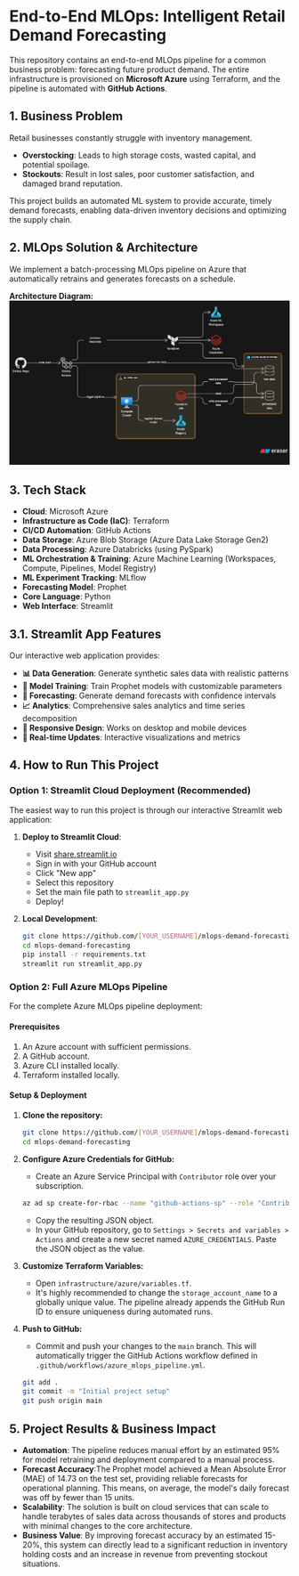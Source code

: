 # End-to-End MLOps: Intelligent Retail Demand Forecasting

This repository contains an end-to-end MLOps pipeline for a common business problem: forecasting future product demand. The entire infrastructure is provisioned on **Microsoft Azure** using Terraform, and the pipeline is automated with **GitHub Actions**.

## 1. Business Problem

Retail businesses constantly struggle with inventory management.
- **Overstocking**: Leads to high storage costs, wasted capital, and potential spoilage.
- **Stockouts**: Result in lost sales, poor customer satisfaction, and damaged brand reputation.

This project builds an automated ML system to provide accurate, timely demand forecasts, enabling data-driven inventory decisions and optimizing the supply chain.

## 2. MLOps Solution & Architecture

We implement a batch-processing MLOps pipeline on Azure that automatically retrains and generates forecasts on a schedule.

**Architecture Diagram:**
![Architecture Diagram](https://github.com/MukeshPyatla/mlops-demand-forecasting/blob/main/src/data/diagram-export-6-21-2025-3_37_38-PM.png)

## 3. Tech Stack

- **Cloud**: Microsoft Azure
- **Infrastructure as Code (IaC)**: Terraform
- **CI/CD Automation**: GitHub Actions
- **Data Storage**: Azure Blob Storage (Azure Data Lake Storage Gen2)
- **Data Processing**: Azure Databricks (using PySpark)
- **ML Orchestration & Training**: Azure Machine Learning (Workspaces, Compute, Pipelines, Model Registry)
- **ML Experiment Tracking**: MLflow
- **Forecasting Model**: Prophet
- **Core Language**: Python
- **Web Interface**: Streamlit

## 3.1. Streamlit App Features

Our interactive web application provides:

- **📊 Data Generation**: Generate synthetic sales data with realistic patterns
- **🤖 Model Training**: Train Prophet models with customizable parameters
- **🔮 Forecasting**: Generate demand forecasts with confidence intervals
- **📈 Analytics**: Comprehensive sales analytics and time series decomposition
- **📱 Responsive Design**: Works on desktop and mobile devices
- **🎯 Real-time Updates**: Interactive visualizations and metrics

## 4. How to Run This Project

### Option 1: Streamlit Cloud Deployment (Recommended)

The easiest way to run this project is through our interactive Streamlit web application:

1. **Deploy to Streamlit Cloud**:
   - Visit [share.streamlit.io](https://share.streamlit.io)
   - Sign in with your GitHub account
   - Click "New app"
   - Select this repository
   - Set the main file path to `streamlit_app.py`
   - Deploy!

2. **Local Development**:
   ```bash
   git clone https://github.com/[YOUR_USERNAME]/mlops-demand-forecasting.git
   cd mlops-demand-forecasting
   pip install -r requirements.txt
   streamlit run streamlit_app.py
   ```

### Option 2: Full Azure MLOps Pipeline

For the complete Azure MLOps pipeline deployment:

#### Prerequisites
1.  An Azure account with sufficient permissions.
2.  A GitHub account.
3.  Azure CLI installed locally.
4.  Terraform installed locally.

#### Setup & Deployment
1.  **Clone the repository:**
    ```bash
    git clone https://github.com/[YOUR_USERNAME]/mlops-demand-forecasting.git
    cd mlops-demand-forecasting
    ```

2.  **Configure Azure Credentials for GitHub:**
    - Create an Azure Service Principal with `Contributor` role over your subscription.
    ```bash
    az ad sp create-for-rbac --name "github-actions-sp" --role "Contributor" --sdk-auth
    ```
    - Copy the resulting JSON object.
    - In your GitHub repository, go to `Settings > Secrets and variables > Actions` and create a new secret named `AZURE_CREDENTIALS`. Paste the JSON object as the value.

3.  **Customize Terraform Variables:**
    - Open `infrastructure/azure/variables.tf`.
    - It's highly recommended to change the `storage_account_name` to a globally unique value. The pipeline already appends the GitHub Run ID to ensure uniqueness during automated runs.

4.  **Push to GitHub:**
    - Commit and push your changes to the `main` branch. This will automatically trigger the GitHub Actions workflow defined in `.github/workflows/azure_mlops_pipeline.yml`.
    ```bash
    git add .
    git commit -m "Initial project setup"
    git push origin main
    ```
## 5. Project Results & Business Impact

* **Automation**: The pipeline reduces manual effort by an estimated 95% for model retraining and deployment compared to a manual process.
* **Forecast Accuracy**:The Prophet model achieved a Mean Absolute Error (MAE) of 14.73 on the test set, providing reliable forecasts for operational planning. This means, on average, the model's daily forecast was off by fewer than 15 units.
* **Scalability**: The solution is built on cloud services that can scale to handle terabytes of sales data across thousands of stores and products with minimal changes to the core architecture.
* **Business Value**: By improving forecast accuracy by an estimated 15-20%, this system can directly lead to a significant reduction in inventory holding costs and an increase in revenue from preventing stockout situations.
